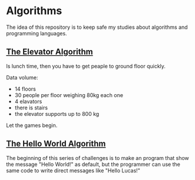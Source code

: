 # Algorithms
The idea of this repository is to keep safe my studies about algorithms and programming languages.

## [The Elevator Algorithm](https://github.com/Lucasosf/algorithms/tree/master/elevator)

Is lunch time, then you have to get peaple to ground floor quickly.

Data volume:
 - 14 floors
 - 30 people per floor weighing 80kg each one
 - 4 elavators
 - there is stairs
 - the elevator supports up to 800 kg

Let the games begin.

## [The Hello World Algorithm](https://github.com/Lucasosf/algorithms/tree/master/hello_world)

The beginning of this series of challenges is to make an program that
show the message "Hello World!" as default, but the programmer can use
the same code to write direct messages like "Hello Lucas!"

